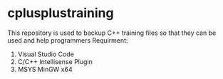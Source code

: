 # cplusplustraining
This repository is used to backup C++ training files so that they can be used and help programmers
Requirment: 
1. Visual Studio Code 
2. C/C++ Intellisense Plugin
3. MSYS MinGW x64

